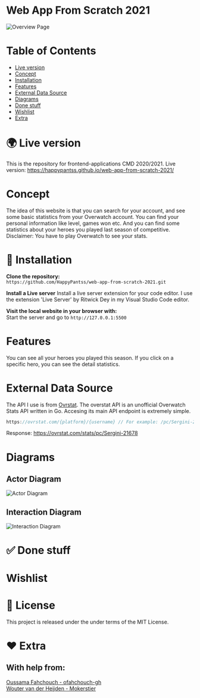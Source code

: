 # Web App From Scratch 2021
<!-- Add a nice poster image here at the end of the week, showing off your shiny frontend 📸 -->
![Overview Page](https://i.imgur.com/4Ww4IpY.png)

<!-- Maybe a table of contents here? 📚 -->
# Table of Contents
* [Live version]()
* [Concept]()
* [Installation]()
* [Features]()
* [External Data Source]()
* [Diagrams]()
* [Done stuff]()
* [Wishlist]()
* [Extra]()

# 🌍 Live version 
This is the repository for frontend-applications CMD 2020/2021.
Live version: https://happypantss.github.io/web-app-from-scratch-2021/

# Concept
The idea of this website is that you can search for your account, and see some basic statistics from your Overwatch account. You can find your personal information like level, games won etc. And you can find some statistics about your heroes you played last season of competitive. Disclaimer: You have to play Overwatch to see your stats.

# 🚀 Installation
**Clone the repository:**<br>
`https://github.com/HappyPantss/web-app-from-scratch-2021.git`

**Install a Live server**
Install a live server extension for your code editor. I use the extension 'Live Server' by Ritwick Dey in my Visual Studio Code editor. 

**Visit the local website in your browser with:**<br>
Start the server and go to `http://127.0.0.1:5500`

# Features
You can see all your heroes you played this season. If you click on a specific hero, you can see the detail statistics.

# External Data Source
The API I use is from [Ovrstat](https://ovrstat.com/). The overstat API is an unofficial Overwatch Stats API written in Go. Accesing its main API endpoint is extremely simple. 

```Javascript
https://ovrstat.com/{platform}/{username} // For example: /pc/Sergini-21678
```

Response: https://ovrstat.com/stats/pc/Sergini-21678

# Diagrams
## Actor Diagram
![Actor Diagram](https://i.imgur.com/qzb1EwL.png)

## Interaction Diagram
![Interaction Diagram](https://i.imgur.com/DlOTQMb.png)

# ✅ Done stuff

# Wishlist

# 📘 License
This project is released under the under terms of the MIT License.

# ❤️ Extra
## With help from:
[Oussama Fahchouch - ofahchouch-gh](https://github.com/ofahchouch-gh)<br>
[Wouter van der Heijden - Mokerstier](https://github.com/Mokerstier)<br>